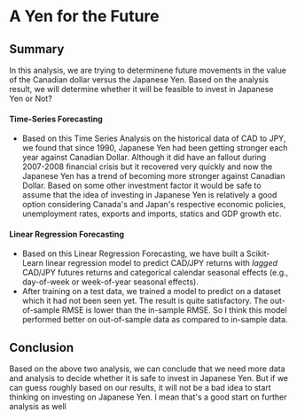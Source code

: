 # A Yen for the Future

## Summary
In this analysis, we are trying to determinene future movements in the value of the Canadian dollar versus the Japanese Yen. Based on the analysis result, we will determine whether it will be feasible to invest in Japanese Yen or Not?

#### Time-Series Forecasting
- Based on this Time Series Analysis on the historical data of CAD to JPY, we found that since 1990, Japanese Yen had been getting stronger each year against Canadian Dollar. Although it did have an fallout during 2007-2008 financial crisis but it recovered very quickly and now the Japanese Yen has a trend of becoming more stronger against Canadian Dollar. Based on some other investment factor it would be safe to assume that the idea of investing in Japanese Yen is relatively a good option considering Canada's and Japan's respective economic policies, unemployment rates, exports and imports, statics and GDP growth etc.


#### Linear Regression Forecasting
- Based on this Linear Regression Forecasting, we have built a Scikit-Learn linear regression model to predict CAD/JPY returns with *lagged* CAD/JPY futures returns and categorical calendar seasonal effects (e.g., day-of-week or week-of-year seasonal effects).
- After training on a test data, we trained a model to predict on a dataset which it had not been seen yet. The result is quite satisfactory. The out-of-sample RMSE is lower than the in-sample RMSE. So I think this model performed better on out-of-sample data as compared to in-sample data.
    
## Conclusion
Based on the above two analysis, we can conclude that we need more data and analysis to decide whether it is safe to invest in Japanese Yen. But if we can guess roughly based on our results, it will not be a bad idea to start thinking on investing on Japanese Yen. I mean that's a good start on further analysis as well